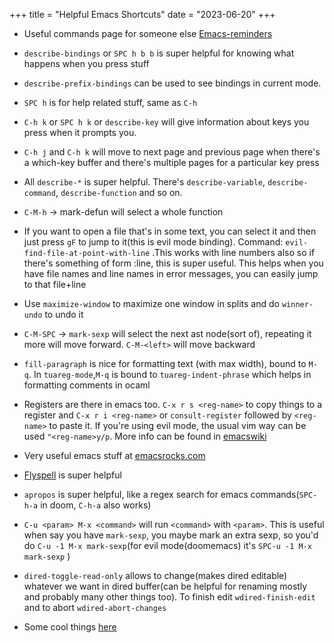 +++
title = "Helpful Emacs Shortcuts"
date = "2023-06-20"
+++

- Useful commands page for someone else
  [Emacs-reminders](http://irreal.org/emacs-reminders.html)

- `describe-bindings` or `SPC h b b` is super helpful for knowing what happens
  when you press stuff
- `describe-prefix-bindings` can be used to see bindings in current mode.
- `SPC h` is for help related stuff, same as `C-h`
- `C-h k` or `SPC h k` or `describe-key` will give information about keys you
  press when it prompts you.
- `C-h j` and `C-h k` will move to next page and previous page when there's a
  which-key buffer and there's multiple pages for a particular key press
- All `describe-*` is super helpful. There's `describe-variable`,
  `describe-command`, `describe-function` and so on.
- `C-M-h` -> mark-defun will select a whole function
- If you want to open a file that's in some text, you can select it and then
  just press `gF` to jump to it(this is evil mode binding). Command:
  `evil-find-file-at-point-with-line` .This works with line numbers also so if
  there's something of form <file-name>:line, this is super useful. This
  helps when you have file names and line names in error messages, you can
  easily jump to that file+line
- Use `maximize-window` to maximize one window in splits and do `winner-undo` to undo it
- `C-M-SPC` -> `mark-sexp` will select the next ast node(sort of), repeating it
  more will move forward. `C-M-<left>` will move backward
- `fill-paragraph` is nice for formatting text (with max width), bound to `M-q`.
  In `tuareg-mode`,`M-q` is bound to `tuareg-indent-phrase` which helps in
  formatting comments in ocaml
- Registers are there in emacs too. `C-x r s <reg-name>` to copy things to a
  register and `C-x r i <reg-name>` or `consult-register` followed by
  `<reg-name>` to paste it. If you're using evil mode, the usual vim way can be
  used `"<reg-name>y/p`. More info can be found in
  [emacswiki](https://www.emacswiki.org/emacs/Registers)
- Very useful emacs stuff at [emacsrocks.com](https://emacsrocks.com/)
- [Flyspell](https://www.emacswiki.org/emacs/FlySpell) is super helpful
- `apropos` is super helpful, like a regex search for emacs commands(`SPC-h-a`
  in doom, `C-h-a` also works)
- `C-u <param> M-x <command>` will run `<command>` with `<param>`. This is
  useful when say you have `mark-sexp`, you maybe mark an extra sexp, so you'd
  do `C-u -1 M-x mark-sexp`(for evil mode(doomemacs) it's
  `SPC-u -1 M-x mark-sexp` )
- `dired-toggle-read-only` allows to change(makes dired editable) whatever we
  want in dired buffer(can be helpful for renaming mostly and probably many
  other things too). To finish edit `wdired-finish-edit` and to abort
  `wdired-abort-changes`
- Some cool things
  [here](https://karthinks.com/software/fifteen-ways-to-use-embark/)
